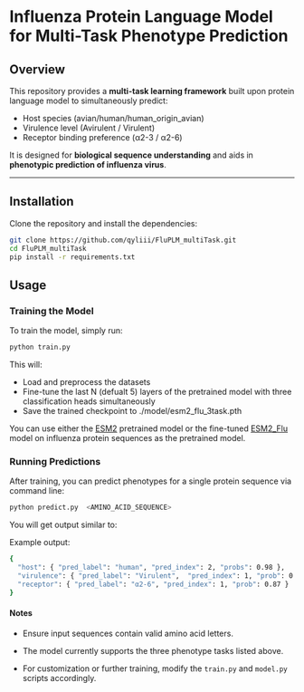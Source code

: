 # Influenza Protein Language Model for Multi-Task Phenotype Prediction

## Overview
This repository provides a **multi-task learning framework** built upon protein language model to simultaneously predict:

- Host species (avian/human/human_origin_avian)
- Virulence level (Avirulent / Virulent)
- Receptor binding preference (α2-3 / α2-6)

It is designed for **biological sequence understanding** and aids in **phenotypic prediction of influenza virus**.

---

## Installation
Clone the repository and install the dependencies:
```bash
git clone https://github.com/qyliii/FluPLM_multiTask.git
cd FluPLM_multiTask
pip install -r requirements.txt
```

## Usage
### Training the Model
To train the model, simply run:
```bash
python train.py
```

This will:
- Load and preprocess the datasets
- Fine-tune the last N (defualt 5) layers of the pretrained model with three classification heads simultaneously
- Save the trained checkpoint to ./model/esm2_flu_3task.pth

You can use either the [ESM2](https://github.com/facebookresearch/esm/) pretrained model or the fine-tuned [ESM2_Flu](https://drive.google.com/drive/folders/1d1BpyrjqdI_1sA2HcgM5VDFZdFlN5Icc?usp=drive_link) model on influenza protein sequences as the pretrained model.


### Running Predictions

After training, you can predict phenotypes for a single protein sequence via command line:
```bash
python predict.py  <AMINO_ACID_SEQUENCE>
```

You will get output similar to:

Example output:
```bash
{
  "host": { "pred_label": "human", "pred_index": 2, "probs": 0.98 },
  "virulence": { "pred_label": "Virulent",  "pred_index": 1, "prob": 0.92 },
  "receptor": { "pred_label": "α2-6", "pred_index": 1, "prob": 0.87 }
}
```

#### Notes
- Ensure input sequences contain valid amino acid letters.

- The model currently supports the three phenotype tasks listed above.

- For customization or further training, modify the `train.py` and `model.py` scripts accordingly.
